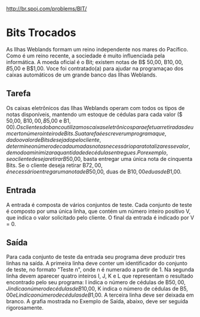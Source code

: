 http://br.spoj.com/problems/BIT/

# Bits Trocados

As Ilhas Weblands formam um reino independente nos mares do Pacífico.
Como é um reino recente, a sociedade é muito influenciada pela informática.
A moeda oficial é o Bit; existem notas de B$ 50,00, B$10,00, B$5,00 e B$1,00.
Voce foi contratado(a) para ajudar na programaçao dos caixas automáticos de
um grande banco das Ilhas Weblands.

## Tarefa

Os caixas eletrônicos das Ilhas Weblands operam com todos os tipos de notas
disponíveis, mantendo um estoque de cédulas para cada valor
($ 50,00, B$10,00, B$5,00 e B$1,00). Os clientes do banco utilizam os caixas
eletrônicos para efetuar retiradas de um certo número inteiro de Bits. Sua
tarefa é escrever um programa que, dado o valor de Bits desejado pelo cliente,
determine o número de cada uma das notas necessário para totalizar esse valor,
de modo a minimizar a quantidade de cédulas entregues. Por exemplo, se o cliente
deseja retirar B$50,00, basta entregar uma única nota de cinquenta Bits. Se o
cliente deseja retirar B$72,00, é necessário entregar uma nota de B$50,00, duas
de B$10,00 e duas de B$1,00.

## Entrada

A entrada é composta de vários conjuntos de teste. Cada conjunto de teste é
composto por uma única linha, que contém um número inteiro positivo V, que
indica o valor solicitado pelo cliente. O final da entrada é indicado por V = 0.

## Saída

Para cada conjunto de teste da entrada seu programa deve produzir tres linhas
na saída. A primeira linha deve conter um identificador do conjunto de teste,
no formato "Teste n", onde n é numerado a partir de 1. Na segunda linha devem
aparecer quatro inteiros I, J, K e L que representam o resultado encontrado
pelo seu programa: I indica o número de cédulas de B$50,00, J indica o número
de cédulas de B$10,00, K indica o número de cédulas de B$5,00 e L indica o
número de cédulas de B$1,00. A terceira linha deve ser deixada em branco.
A grafia mostrada no Exemplo de Saída, abaixo, deve ser seguida rigorosamente.

